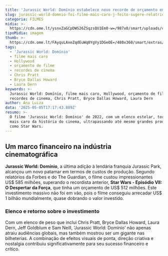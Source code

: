 ```yaml
---
title: 'Jurassic World: Domínio estabelece novo recorde de orçamento em Hollywood'
slug: jurassic-world-domnio-foi-filme-mais-caro-j-feito-sugere-relatrio
categoria: FILMES
midia: >-
  https://cdn.ome.lt/ysnxZaGCpDWS26ZSqzsQU1Em0-w=/987x0/smart/uploads/conteudo/fotos/OMELETE_CAPA_-_2025-05-05T134010.318.png
tipoMidia: imagem
thumb: >-
  https://cdn.ome.lt/FAyquLAxeZqdEuWq0YgVy1DGeOE=/480x360/smart/extras/conteudos/omelete_THUMB_-_2025-05-05T134036.199.png
tags:
  - 'Jurassic World: Domínio'
  - filme mais caro
  - Hollywood
  - orçamento de filme
  - recordes de cinema
  - Chris Pratt
  - Bryce Dallas Howard
  - Laura Dern
keywords: >-
  Jurassic World: Domínio, filme mais caro, Hollywood, orçamento de filme,
  recordes de cinema, Chris Pratt, Bryce Dallas Howard, Laura Dern
author: Ana Luiza
data: '2025-05-05T17:17:43.889Z'
resumo: >-
  O filme 'Jurassic World: Domínio' de 2022, com um elenco estelar, tornou-se o
  mais caro da história do cinema, ultrapassando até mesmo grandes produções
  como Star Wars.
---
```


## Um marco financeiro na indústria cinematográfica

**Jurassic World: Domínio**, a última adição à lendária franquia Jurassic Park, alcançou um novo patamar em termos de custos de produção. Segundo relatórios da Forbes e do The Guardian, o filme custou impressionantes US$ 585 milhões, superando o recordista anterior, **Star Wars - Episódio VII: O Despertar da Força**, que tinha um orçamento de US$ 512 milhões. Este investimento massivo não foi em vão, pois o filme conseguiu arrecadar US$ 1 bilhão mundialmente, quase dobrando o valor investido.

### Elenco e retorno sobre o investimento

Com um elenco de peso que inclui Chris Pratt, Bryce Dallas Howard, Laura Dern, Jeff Goldblum e Sam Neill, 'Jurassic World: Domínio' não apenas atraiu audiências globais, mas também mostrou ser um gigante nas bilheterias. A combinação de efeitos visuais de ponta, direção criativa e nostalgia contribuiu significativamente para seu sucesso financeiro e crítico.
